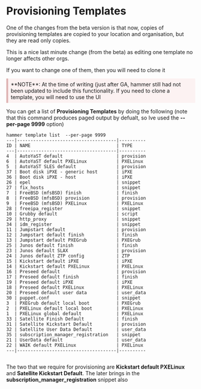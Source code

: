 <style>
div.warn {
    background-color: #fcf2f2;
    border-color: #dFb5b4;
    border-left: 5px solid #dfb5b4;
    padding: 0.5em;
    }
</style>

# Provisioning Templates

One of the changes from the beta version is that now, copies of provisioning templates are copied to your location and organisation, but they are read only copies.

This is a nice last minute change (from the beta) as editing one template no longer affects other orgs.

If you want to change one of them, then you will need to clone it

<div class=warn>**NOTE**:
At the time of writing (just after GA, hammer still had not been updated to include this functionality. If you need to clone a template, you will need to use the UI
</div>

You can get a list of **Provisioning Templates** by doing the following (note that this command produces paged output by defualt, so Ive used the **--per-page 9999** option)

```
hammer template list  --per-page 9999
---|-------------------------------------|----------
ID | NAME                                | TYPE
---|-------------------------------------|----------
4  | AutoYaST default                    | provision
6  | AutoYaST default PXELinux           | PXELinux
5  | AutoYaST SLES default               | provision
37 | Boot disk iPXE - generic host       | iPXE
36 | Boot disk iPXE - host               | iPXE
26 | epel                                | snippet
27 | fix_hosts                           | snippet
7  | FreeBSD (mfsBSD) finish             | finish
8  | FreeBSD (mfsBSD) provision          | provision
9  | FreeBSD (mfsBSD) PXELinux           | PXELinux
28 | freeipa_register                    | snippet
10 | Grubby default                      | script
29 | http_proxy                          | snippet
34 | idm_register                        | snippet
11 | Jumpstart default                   | provision
12 | Jumpstart default finish            | finish
13 | Jumpstart default PXEGrub           | PXEGrub
25 | Junos default finish                | finish
23 | Junos default SLAX                  | provision
24 | Junos default ZTP config            | ZTP
15 | Kickstart default iPXE              | iPXE
14 | Kickstart default PXELinux          | PXELinux
16 | Preseed default                     | provision
17 | Preseed default finish              | finish
19 | Preseed default iPXE                | iPXE
18 | Preseed default PXELinux            | PXELinux
20 | Preseed default user data           | user_data
30 | puppet.conf                         | snippet
3  | PXEGrub default local boot          | PXEGrub
2  | PXELinux default local boot         | PXELinux
1  | PXELinux global default             | PXELinux
33 | Satellite Finish Default            | finish
31 | Satellite Kickstart Default         | provision
32 | Satellite User Data Default         | user_data
35 | subscription_manager_registration   | snippet
21 | UserData default                    | user_data
22 | WAIK default PXELinux               | PXELinux
---|-------------------------------------|----------


```

The two that we require for provisioning are **Kickstart default PXELinux** and **Satellite Kickstart Default**. The later brings in the **subscription_manager_registration** snippet also

